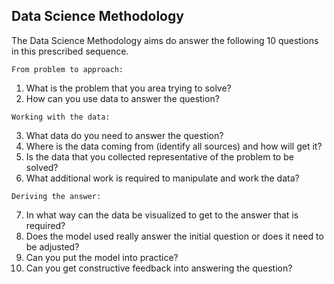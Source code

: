 ## Data Science Methodology

The Data Science Methodology aims do answer the following 10 questions in this prescribed sequence. 

`From problem to approach:`
01. What is the problem that you area trying to solve?
02. How can you use data to answer the question?

`Working with the data:`

03. What data do you need to answer the question?
04. Where is the data coming from (identify all sources) and how will get it?
05. Is the data that you collected representative of the problem to be solved?
06. What additional work is required to manipulate and work the data?

`Deriving the answer:`

07. In what way can the data be visualized to get to the answer that is required?
08. Does the model used really answer the initial question or does it need to be adjusted?
09. Can you put the model into practice?
10. Can you get constructive feedback into answering the question?


